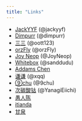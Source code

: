 ```yaml
---
title: "Links"
---
```


- [JackYYF](https://jackyyf.com/) (@jackyyf)
- [Dimpurr](http://blog.dimpurr.com/) (@dimpurr)
- [三三](http://best33.com/) (@oott123)
- [orzFly](https://orzfly.com/) (@orzFly)
- [Joy Neop](http://www.joyneop.com/) (@JoyNeop)
- [Whitebox](http://code5light.com/) (@sanddudu)
- [Addams Chen](http://addams96.me/)
- [谦谦](http://xqq.0ginr.com/) (@xqq)
- [⑨chu](http://www.bakachu.cn/) (@9chu)
- [次碳酸钴](http://www.web-tinker.com/) (@YanagiEiichi)
- [愚人陈](http://www.yurenchen.com/)
- [itianda](http://itianda.com/)
- [甘泉](http://ganquan.info/)
